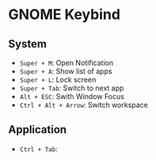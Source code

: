 # GNOME Keybind

## System

* `Super + M`: Open Notification
* `Super + A`: Show list of apps
* `Super + L`: Lock screen
* `Super + Tab`: Switch to next app
* `Alt + ESC`: Swith Window Focus
* `Ctrl + Alt + Arrow`: Switch workspace

## Application

* `Ctrl + Tab`: 
